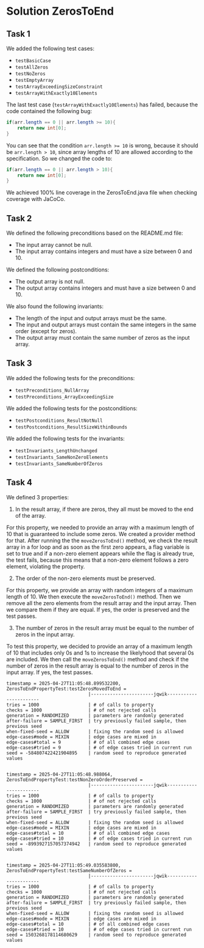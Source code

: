 # Solution ZerosToEnd

## Task 1
We added the following test cases:
- `testBasicCase`
- `testAllZeros`
- `testNoZeros`
- `testEmptyArray`
- `testArrayExceedingSizeConstraint`
- `testArrayWithExactly10Elements`

The last test case (`testArrayWithExactly10Elements`) has failed, because the code contained the following bug:
```java
if(arr.length == 0 || arr.length >= 10){
    return new int[0];
}
```
You can see that the condition `arr.length >= 10` is wrong, because it should be `arr.length > 10`, since array lengths of 10 are allowed according to the specification. So we changed the code to:
```java
if(arr.length == 0 || arr.length > 10){
    return new int[0];
}
```
We achieved 100% line coverage in the ZerosToEnd.java file when checking coverage with JaCoCo.

## Task 2
We defined the following preconditions based on the README.md file:
- The input array cannot be null.
- The input array contains integers and must have a size between 0 and 10.

We defined the following postconditions:
- The output array is not null.
- The output array contains integers and must have a size between 0 and 10.

We also found the following invariants:
- The length of the input and output arrays must be the same.
- The input and output arrays must contain the same integers in the same order (except for zeros).
- The output array must contain the same number of zeros as the input array.

## Task 3
We added the following tests for the preconditions:
- `testPreconditions_NullArray`
- `testPreconditions_ArrayExceedingSize`

We added the following tests for the postconditions:
- `testPostconditions_ResultNotNull`
- `testPostconditions_ResultSizeWithinBounds`

We added the following tests for the invariants:
- `testInvariants_LengthUnchanged`
- `testInvariants_SameNonZeroElements`
- `testInvariants_SameNumberOfZeros`

## Task 4
We defined 3 properties:
1) In the result array, if there are zeros, they all must be moved to the end of the array.

For this property, we needed to provide an array with a maximum length of 10 that is guaranteed to include some zeros. We created a provider method for that. After running the the `moveZerosToEnd()` method, we check the result array in a for loop and as soon as the first zero appears, a flag variable is set to true and if a non-zero element appears while the flag is already true, the test fails, because this means that a non-zero element follows a zero element, violating the property.

2) The order of the non-zero elements must be preserved.

For this property, we provide an array with random integers of a maximum length of 10. We then execute the `moveZerosToEnd()` method. Then we remove all the zero elements from the result array and the input array. Then we compare them if they are equal. If yes, the order is preserved and the test passes.

3) The number of zeros in the result array must be equal to the number of zeros in the input array.

To test this property, we decided to provide an array of a maximum length of 10 that includes only 0s and 1s to increase the likelyhood that several 0s are included. We then call the `moveZerosToEnd()` method and check if the number of zeros in the result array is equal to the number of zeros in the input array. If yes, the test passes.

```
timestamp = 2025-04-27T11:05:48.899532200, ZerosToEndPropertyTest:testZerosMovedToEnd = 
                              |-----------------------jqwik-----------------------
tries = 1000                  | # of calls to property
checks = 1000                 | # of not rejected calls
generation = RANDOMIZED       | parameters are randomly generated
after-failure = SAMPLE_FIRST  | try previously failed sample, then previous seed
when-fixed-seed = ALLOW       | fixing the random seed is allowed
edge-cases#mode = MIXIN       | edge cases are mixed in
edge-cases#total = 9          | # of all combined edge cases
edge-cases#tried = 9          | # of edge cases tried in current run
seed = -584807422421904895    | random seed to reproduce generated values


timestamp = 2025-04-27T11:05:48.988064, ZerosToEndPropertyTest:testNonZeroOrderPreserved = 
                              |-----------------------jqwik-----------------------
tries = 1000                  | # of calls to property
checks = 1000                 | # of not rejected calls
generation = RANDOMIZED       | parameters are randomly generated
after-failure = SAMPLE_FIRST  | try previously failed sample, then previous seed
when-fixed-seed = ALLOW       | fixing the random seed is allowed
edge-cases#mode = MIXIN       | edge cases are mixed in
edge-cases#total = 10         | # of all combined edge cases
edge-cases#tried = 10         | # of edge cases tried in current run
seed = -8993927157057374942   | random seed to reproduce generated values


timestamp = 2025-04-27T11:05:49.035583800, ZerosToEndPropertyTest:testSameNumberOfZeros = 
                              |-----------------------jqwik-----------------------
tries = 1000                  | # of calls to property
checks = 1000                 | # of not rejected calls
generation = RANDOMIZED       | parameters are randomly generated
after-failure = SAMPLE_FIRST  | try previously failed sample, then previous seed
when-fixed-seed = ALLOW       | fixing the random seed is allowed
edge-cases#mode = MIXIN       | edge cases are mixed in
edge-cases#total = 10         | # of all combined edge cases
edge-cases#tried = 10         | # of edge cases tried in current run
seed = 1503268178114680629    | random seed to reproduce generated values
```